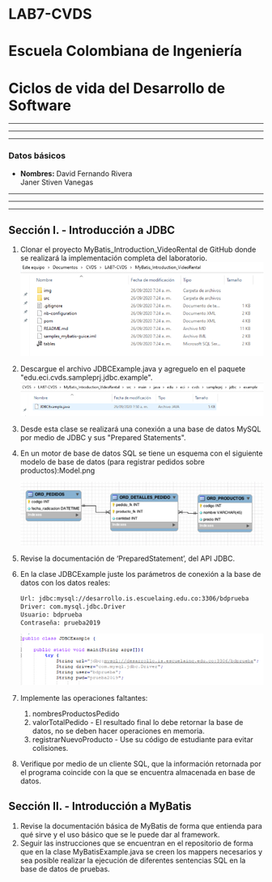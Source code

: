 # LAB7-CVDS
# Escuela Colombiana de Ingeniería
# Ciclos de vida del Desarrollo de Software

**********************************************************
----------------------------------------------------------
**********************************************************
### Datos básicos
 * **Nombres:** David Fernando Rivera\
				Janer Stiven Vanegas
				
				
**********************************************************
----------------------------------------------------------
**********************************************************

## Sección I. - Introducción a JDBC
1. Clonar el proyecto MyBatis_Introduction_VideoRental de GitHub donde se realizará la implementación completa del laboratorio.
	![alt](resources/Clonado.PNG)
2. Descargue el archivo JDBCExample.java y agreguelo en el paquete "edu.eci.cvds.sampleprj.jdbc.example".
	![alt](resources/JDBCE.PNG)
3. Desde esta clase se realizará una conexión a una base de datos MySQL por medio de JDBC y sus "Prepared Statements".

4. En un motor de base de datos SQL se tiene un esquema con el siguiente modelo de base de datos (para registrar pedidos sobre productos):Model.png
	
	![alt](resources/RMODEL.png)



5. Revise la documentación de ‘PreparedStatement’, del API JDBC.

6. En la clase JDBCExample juste los parámetros de conexión a la base de datos con los datos reales:
	```
	Url: jdbc:mysql://desarrollo.is.escuelaing.edu.co:3306/bdprueba
	Driver: com.mysql.jdbc.Driver
	Usuario: bdprueba
	Contraseña: prueba2019
	```
	![alt](resources/Punto6.PNG)
	
7. Implemente las operaciones faltantes:
	1. nombresProductosPedido
	2. valorTotalPedido - El resultado final lo debe retornar la base de datos, no se deben hacer operaciones en memoria.
	3. registrarNuevoProducto - Use su código de estudiante para evitar colisiones.

8. Verifique por medio de un cliente SQL, que la información retornada por el programa coincide con la que se encuentra almacenada en base de datos.

## Sección II. - Introducción a MyBatis
1. Revise la documentación básica de MyBatis de forma que entienda para qué sirve y el uso básico que se le puede dar al framework.
2. Seguir las instrucciones que se encuentran en el repositorio de forma que en la clase MyBatisExample.java se creen los mappers necesarios y sea posible realizar la ejecución de diferentes sentencias SQL en la base de datos de pruebas.